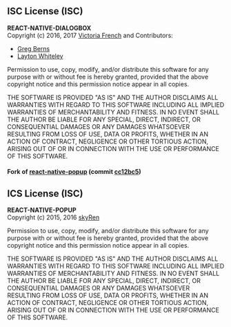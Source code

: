 ## ISC License (ISC)
**REACT-NATIVE-DIALOGBOX**   
Copyright (c) 2016, 2017 [Victoria French](https://github.com/victoriafrench) and Contributors:

* [Greg Berns](https://github.com/gregberns)
* [Layton Whiteley](https://github.com/lwhiteley)  

Permission to use, copy, modify, and/or distribute this software for any purpose with or without fee is hereby granted, provided that the above copyright notice and this permission notice appear in all copies.

THE SOFTWARE IS PROVIDED "AS IS" AND THE AUTHOR DISCLAIMS ALL WARRANTIES WITH REGARD TO THIS SOFTWARE INCLUDING ALL IMPLIED WARRANTIES OF MERCHANTABILITY AND FITNESS. IN NO EVENT SHALL THE AUTHOR BE LIABLE FOR ANY SPECIAL, DIRECT, INDIRECT, OR CONSEQUENTIAL DAMAGES OR ANY DAMAGES WHATSOEVER RESULTING FROM LOSS OF USE, DATA OR PROFITS, WHETHER IN AN ACTION OF CONTRACT, NEGLIGENCE OR OTHER TORTIOUS ACTION, ARISING OUT OF OR IN CONNECTION WITH THE USE OR PERFORMANCE OF THIS SOFTWARE.

#### Fork of [react-native-popup](https://github.com/beefe/react-native-popup) (commit [cc12bc5](https://github.com/beefe/react-native-popup/tree/cc12bc595e2dd69801dbc1575cfb807e1371f6fa))

## ICS License (ISC)
**REACT-NATIVE-POPUP**   
Copyright (c) 2015, 2016 [skyRen](https://github.com/skyRen)

Permission to use, copy, modify, and/or distribute this software for any purpose with or without fee is hereby granted, provided that the above copyright notice and this permission notice appear in all copies.

THE SOFTWARE IS PROVIDED "AS IS" AND THE AUTHOR DISCLAIMS ALL WARRANTIES WITH REGARD TO THIS SOFTWARE INCLUDING ALL IMPLIED WARRANTIES OF MERCHANTABILITY AND FITNESS. IN NO EVENT SHALL THE AUTHOR BE LIABLE FOR ANY SPECIAL, DIRECT, INDIRECT, OR CONSEQUENTIAL DAMAGES OR ANY DAMAGES WHATSOEVER RESULTING FROM LOSS OF USE, DATA OR PROFITS, WHETHER IN AN ACTION OF CONTRACT, NEGLIGENCE OR OTHER TORTIOUS ACTION, ARISING OUT OF OR IN CONNECTION WITH THE USE OR PERFORMANCE OF THIS SOFTWARE.
